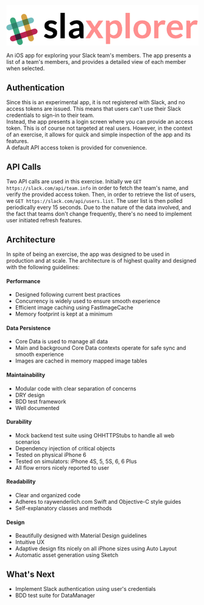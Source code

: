 ![Slaxplorer logo](/Assets/logo.png)

An iOS app for exploring your Slack team's members. The app presents a list of a team's members, and provides a detailed view of each member when selected.

## Authentication
Since this is an experimental app, it is not registered with Slack, and no access tokens are issued. This means that users can't use their Slack credentials to sign-in to their team.  
Instead, the app presents a login screen where you can provide an access token. This is of course not targeted at real users. However, in the context of an exercise, it allows for quick and simple inspection of the app and its features.  
A default API access token is provided for convenience.

## API Calls
Two API calls are used in this exercise.
Initially we `GET https://slack.com/api/team.info` in order to fetch the team's name, and verify the provided access token.
Then, in order to retrieve the list of users, we `GET https://slack.com/api/users.list`. The user list is then polled periodically every 15 seconds. Due to the nature of the data involved, and the fact that teams don't change frequently, there's no need to implement user initiated refresh features.

## Architecture
In spite of being an exercise, the app was designed to be used in production and at scale. The architecture is of highest quality and designed with the following guidelines:

#### Performance
* Designed following current best practices
* Concurrency is widely used to ensure smooth experience
* Efficient image caching using FastImageCache
* Memory footprint is kept at a minimum

#### Data Persistence
* Core Data is used to manage all data
* Main and background Core Data contexts operate for safe sync and smooth experience
* Images are cached in memory mapped image tables

#### Maintainability
* Modular code with clear separation of concerns
* DRY design
* BDD test framework
* Well documented

#### Durability
* Mock backend test suite using OHHTTPStubs to handle all web scenarios
* Dependency injection of critical objects
* Tested on physical iPhone 6
* Tested on simulators: iPhone 4S, 5, 5S, 6, 6 Plus
* All flow errors nicely reported to user

#### Readability
* Clear and organized code
* Adheres to raywenderlich.com Swift and Objective-C style guides
* Self-explanatory classes and methods

#### Design
* Beautifully designed with Material Design guidelines
* Intuitive UX
* Adaptive design fits nicely on all iPhone sizes using Auto Layout
* Automatic asset generation using Sketch

## What's Next
* Implement Slack authentication using user's credentials
* BDD test suite for DataManager
